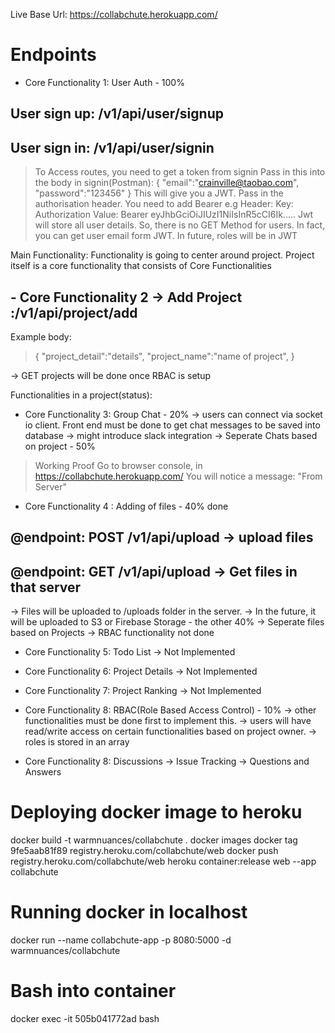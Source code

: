 Live Base Url: https://collabchute.herokuapp.com/

# Endpoints
- Core Functionality 1: User Auth - 100%
## User sign up: /v1/api/user/signup
## User sign in: /v1/api/user/signin

>To Access routes, you need to get a token from signin
>Pass in this into the body in signin(Postman):
>{
>	"email":"crainville@taobao.com",
>	"password":"123456"
>}
>This will give you a JWT. Pass in the authorisation header. You need to add Bearer 
>e.g Header:
> Key: Authorization 
> Value: Bearer eyJhbGciOiJIUzI1NiIsInR5cCI6Ik.....
> Jwt will store all user details. So, there is no GET Method for users. 
> In fact, you can get user email form JWT. 
> In future, roles will be in JWT


Main Functionality:
Functionality is going to center around project. 
Project itself is a core functionality that consists of Core Functionalities
## - Core Functionality 2  -> Add Project :/v1/api/project/add
Example body: 
>{
> "project_detail":"details",
> "project_name":"name of project",
>}

-> GET projects will be done once RBAC is setup

Functionalities in a project(status):
 - Core Functionality 3: Group Chat - 20% 
  -> users can connect via socket io client. Front end must be done to get chat messages to be saved into database
  -> might introduce slack integration
  -> Seperate Chats based on project - 50%

> Working Proof
> Go to browser console, in https://collabchute.herokuapp.com/
> You will notice a message: "From Server" 



- Core Functionality 4 : Adding of files - 40% done 
## @endpoint:  POST /v1/api/upload -> upload files
## @endpoint:  GET /v1/api/upload -> Get files in that server
  -> Files will be uploaded to /uploads folder in the server. 
  -> In the future, it will be uploaded to S3 or Firebase Storage - the other 40%
  -> Seperate files based on Projects 
  -> RBAC functionality not done

- Core Functionality 5: Todo List 
  -> Not Implemented 

- Core Functionality 6: Project Details 
  -> Not Implemented

- Core Functionality 7: Project Ranking
  -> Not Implemented

- Core Functionality 8: RBAC(Role Based Access Control) - 10% 
  -> other functionalities must be done first to implement this.
  -> users will have read/write access on certain functionalities based on project owner. 
  -> roles is stored in an array

- Core Functionality 8: Discussions 
  -> Issue Tracking
  -> Questions and Answers



# Deploying docker image to heroku
docker build -t warmnuances/collabchute .
docker images
docker tag 9fe5aab81f89 registry.heroku.com/collabchute/web 
docker push registry.heroku.com/collabchute/web
heroku container:release web --app collabchute

# Running docker in localhost
docker run --name collabchute-app -p 8080:5000 -d warmnuances/collabchute

# Bash into container
docker exec -it 505b041772ad bash